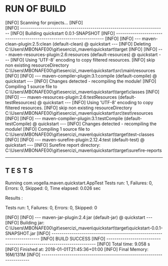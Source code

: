 # RUN OF BUILD

[INFO] Scanning for projects...
[INFO]                                                                         
[INFO] ------------------------------------------------------------------------
[INFO] Building quickstart 0.0.1-SNAPSHOT
[INFO] ------------------------------------------------------------------------
[INFO] 
[INFO] --- maven-clean-plugin:2.5:clean (default-clean) @ quickstart ---
[INFO] Deleting C:\Users\MBONAFE00\git\esercizi_maven\quickstart\target
[INFO] 
[INFO] --- maven-resources-plugin:2.6:resources (default-resources) @ quickstart ---
[INFO] Using 'UTF-8' encoding to copy filtered resources.
[INFO] skip non existing resourceDirectory C:\Users\MBONAFE00\git\esercizi_maven\quickstart\src\main\resources
[INFO] 
[INFO] --- maven-compiler-plugin:3.1:compile (default-compile) @ quickstart ---
[INFO] Changes detected - recompiling the module!
[INFO] Compiling 1 source file to C:\Users\MBONAFE00\git\esercizi_maven\quickstart\target\classes
[INFO] 
[INFO] --- maven-resources-plugin:2.6:testResources (default-testResources) @ quickstart ---
[INFO] Using 'UTF-8' encoding to copy filtered resources.
[INFO] skip non existing resourceDirectory C:\Users\MBONAFE00\git\esercizi_maven\quickstart\src\test\resources
[INFO] 
[INFO] --- maven-compiler-plugin:3.1:testCompile (default-testCompile) @ quickstart ---
[INFO] Changes detected - recompiling the module!
[INFO] Compiling 1 source file to C:\Users\MBONAFE00\git\esercizi_maven\quickstart\target\test-classes
[INFO] 
[INFO] --- maven-surefire-plugin:2.12.4:test (default-test) @ quickstart ---
[INFO] Surefire report directory: C:\Users\MBONAFE00\git\esercizi_maven\quickstart\target\surefire-reports

-------------------------------------------------------
 T E S T S
-------------------------------------------------------
Running com.vogella.maven.quickstart.AppTest
Tests run: 1, Failures: 0, Errors: 0, Skipped: 0, Time elapsed: 0.026 sec

Results :

Tests run: 1, Failures: 0, Errors: 0, Skipped: 0

[INFO] 
[INFO] --- maven-jar-plugin:2.4:jar (default-jar) @ quickstart ---
[INFO] Building jar: C:\Users\MBONAFE00\git\esercizi_maven\quickstart\target\quickstart-0.0.1-SNAPSHOT.jar
[INFO] ------------------------------------------------------------------------
[INFO] BUILD SUCCESS
[INFO] ------------------------------------------------------------------------
[INFO] Total time: 9.058 s
[INFO] Finished at: 2018-01-01T21:45:36+01:00
[INFO] Final Memory: 16M/131M
[INFO] ------------------------------------------------------------------------
